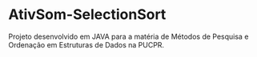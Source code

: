 # AtivSom-SelectionSort
Projeto desenvolvido em JAVA para a matéria de Métodos de Pesquisa e Ordenação em Estruturas de Dados na PUCPR.
